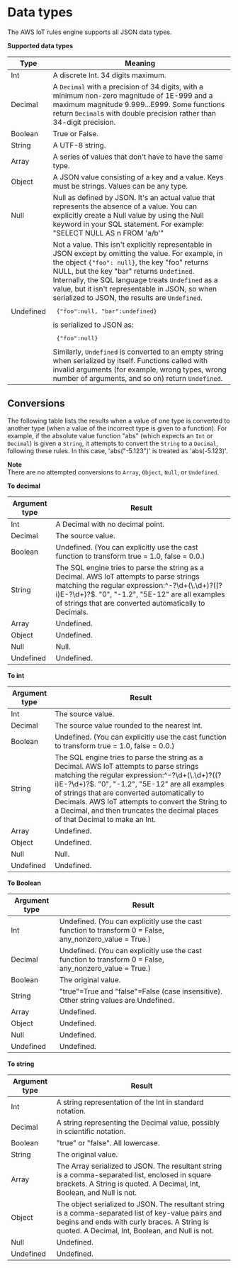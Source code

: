 # Data types<a name="iot-sql-data-types"></a>

The AWS IoT rules engine supports all JSON data types\.


**Supported data types**  

| Type | Meaning | 
| --- | --- | 
| Int | A discrete Int\. 34 digits maximum\. | 
| Decimal |  A `Decimal` with a precision of 34 digits, with a minimum non\-zero magnitude of 1E\-999 and a maximum magnitude 9\.999\.\.\.E999\.  Some functions return `Decimal`s with double precision rather than 34\-digit precision\.    | 
| Boolean | True or False\. | 
| String | A UTF\-8 string\. | 
| Array | A series of values that don't have to have the same type\. | 
| Object | A JSON value consisting of a key and a value\. Keys must be strings\. Values can be any type\. | 
| Null | Null as defined by JSON\. It's an actual value that represents the absence of a value\. You can explicitly create a Null value by using the Null keyword in your SQL statement\. For example: "SELECT NULL AS n FROM 'a/b'"  | 
| Undefined |  Not a value\. This isn't explicitly representable in JSON except by omitting the value\. For example, in the object `{"foo": null}`, the key "foo" returns NULL, but the key "bar" returns `Undefined`\. Internally, the SQL language treats `Undefined` as a value, but it isn't representable in JSON, so when serialized to JSON, the results are `Undefined`\. <pre> {"foo":null, "bar":undefined} </pre> is serialized to JSON as: <pre> {"foo":null}</pre> Similarly, `Undefined` is converted to an empty string when serialized by itself\. Functions called with invalid arguments \(for example, wrong types, wrong number of arguments, and so on\) return `Undefined`\.   | 

## Conversions<a name="iot-sql-conversions"></a>

The following table lists the results when a value of one type is converted to another type \(when a value of the incorrect type is given to a function\)\. For example, if the absolute value function "abs" \(which expects an `Int` or `Decimal`\) is given a `String`, it attempts to convert the `String` to a `Decimal`, following these rules\. In this case, 'abs\("\-5\.123"\)' is treated as 'abs\(\-5\.123\)'\.

**Note**  
There are no attempted conversions to `Array`, `Object`, `Null`, or `Undefined`\.


**To decimal**  

| Argument type | Result | 
| --- | --- | 
| Int | A Decimal with no decimal point\. | 
| Decimal | The source value\. | 
| Boolean | Undefined\. \(You can explicitly use the cast function to transform true = 1\.0, false = 0\.0\.\) | 
| String | The SQL engine tries to parse the string as a Decimal\. AWS IoT attempts to parse strings matching the regular expression:^\-?\\d\+\(\\\.\\d\+\)?\(\(?i\)E\-?\\d\+\)?$\. "0", "\-1\.2", "5E\-12" are all examples of strings that are converted automatically to Decimals\. | 
| Array | Undefined\. | 
| Object | Undefined\. | 
| Null | Null\. | 
| Undefined | Undefined\. | 


**To int**  

| Argument type | Result | 
| --- | --- | 
| Int | The source value\. | 
| Decimal | The source value rounded to the nearest Int\. | 
| Boolean | Undefined\. \(You can explicitly use the cast function to transform true = 1\.0, false = 0\.0\.\) | 
| String |  The SQL engine tries to parse the string as a Decimal\. AWS IoT attempts to parse strings matching the regular expression:^\-?\\d\+\(\\\.\\d\+\)?\(\(?i\)E\-?\\d\+\)?$\. "0", "\-1\.2", "5E\-12" are all examples of strings that are converted automatically to Decimals\. AWS IoT attempts to convert the String to a Decimal, and then truncates the decimal places of that Decimal to make an Int\. | 
| Array | Undefined\. | 
| Object | Undefined\. | 
| Null | Null\. | 
| Undefined | Undefined\. | 


**To Boolean**  

| Argument type | Result | 
| --- | --- | 
| Int | Undefined\. \(You can explicitly use the cast function to transform 0 = False, any\_nonzero\_value = True\.\) | 
| Decimal | Undefined\. \(You can explicitly use the cast function to transform 0 = False, any\_nonzero\_value = True\.\) | 
| Boolean | The original value\. | 
| String | "true"=True and "false"=False \(case insensitive\)\. Other string values are Undefined\. | 
| Array | Undefined\. | 
| Object | Undefined\. | 
| Null | Undefined\. | 
| Undefined | Undefined\. | 


**To string**  

| Argument type | Result | 
| --- | --- | 
| Int | A string representation of the Int in standard notation\. | 
| Decimal | A string representing the Decimal value, possibly in scientific notation\.  | 
| Boolean | "true" or "false"\. All lowercase\. | 
| String | The original value\. | 
| Array | The Array serialized to JSON\. The resultant string is a comma\-separated list, enclosed in square brackets\. A String is quoted\. A Decimal, Int, Boolean, and Null is not\. | 
| Object | The object serialized to JSON\. The resultant string is a comma\-separated list of key\-value pairs and begins and ends with curly braces\. A String is quoted\. A Decimal, Int, Boolean, and Null is not\. | 
| Null | Undefined\. | 
| Undefined | Undefined\. | 